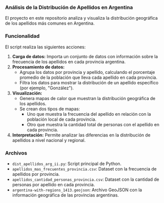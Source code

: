 ### Análisis de la Distribución de Apellidos en Argentina

El proyecto en este repositorio analiza y visualiza la distribución geográfica de los apellidos más comunes en Argentina.

### Funcionalidad

El script realiza las siguientes acciones:

1. **Carga de datos:** Importa un conjunto de datos con información sobre la frecuencia de los apellidos en cada provincia argentina.
2. **Procesamiento de datos:**
    - Agrupa los datos por provincia y apellido, calculando el porcentaje promedio de la población que lleva cada apellido en cada provincia.
    - Filtra los datos para mostrar la distribución de un apellido específico (por ejemplo, "González").
3. **Visualización:**
    - Genera mapas de calor que muestran la distribución geográfica de los apellidos. 
    - Se crean dos tipos de mapas:
        - Uno que muestra la frecuencia del apellido en relación con la población local de cada provincia.
        - Otro que muestra la cantidad total de personas con el apellido en cada provincia.
4. **Interpretación:**  Permite analizar las diferencias en la distribución de apellidos a nivel nacional y regional.

### Archivos

* `dist_apellidos_arg_ii.py`:  Script principal de Python.
* `apellidos_mas_frecuentes_provincia.csv`:  Dataset con la frecuencia de apellidos por provincia. 
* `apellidos_cantidad_personas_provincia.csv`: Dataset con la cantidad de personas por apellido en cada provincia.
* `argentina-with-regions_1413.geojson`: Archivo GeoJSON con la información geográfica de las provincias argentinas.





